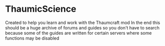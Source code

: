 # ThaumicScience
Created to help you learn and work with the Thaumcraft mod
In the end this should be a huge archive of forums and guides so you don't have to search because some of the guides are written for certain servers where some functions may be disabled
